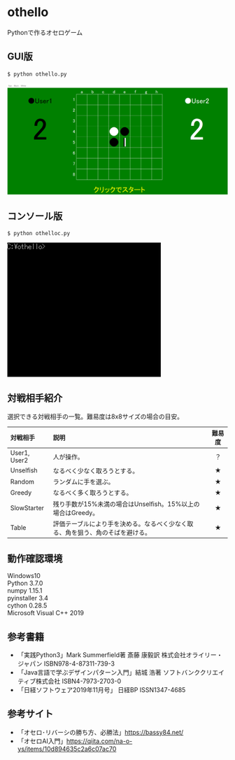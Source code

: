 # othello
Pythonで作るオセロゲーム

## GUI版
```
$ python othello.py
```
![gui](https://github.com/y-tetsu/othello/blob/master/image/gui.gif?raw=true)

## コンソール版
```
$ python othelloc.py
```
![console](https://github.com/y-tetsu/othello/blob/master/image/console.gif?raw=true)

## 対戦相手紹介
選択できる対戦相手の一覧。難易度は8x8サイズの場合の目安。

 | 対戦相手 | 説明 | 難易度 |
 |:---|:---|:---:|
 |User1, User2 |人が操作。 | ？ |
 |Unselfish |なるべく少なく取ろうとする。 | ★ |
 |Random |ランダムに手を選ぶ。 | ★ |
 |Greedy |なるべく多く取ろうとする。 | ★ |
 |SlowStarter |残り手数が15%未満の場合はUnselfish。15%以上の場合はGreedy。 | ★ |
 |Table |評価テーブルにより手を決める。なるべく少なく取る、角を狙う、角のそばを避ける。 | ★ |

## 動作確認環境
Windows10<br>
Python 3.7.0<br>
numpy 1.15.1<br>
pyinstaller 3.4<br>
cython 0.28.5<br>
Microsoft Visual C++ 2019<br>

## 参考書籍
- 「実践Python3」Mark Summerfield著 斎藤 康毅訳 株式会社オライリー・ジャパン ISBN978-4-87311-739-3
- 「Java言語で学ぶデザインパターン入門」結城 浩著 ソフトバンククリエイティブ株式会社 ISBN4-7973-2703-0
- 「日経ソフトウェア2019年11月号」 日経BP ISSN1347-4685

## 参考サイト
- 「オセロ･リバーシの勝ち方、必勝法」https://bassy84.net/
- 「オセロAI入門」https://qiita.com/na-o-ys/items/10d894635c2a6c07ac70
